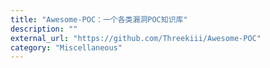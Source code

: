 ```yaml
---
title: "Awesome-POC：一个各类漏洞POC知识库"
description: ""
external_url: "https://github.com/Threekiii/Awesome-POC"
category: "Miscellaneous"
---
```

